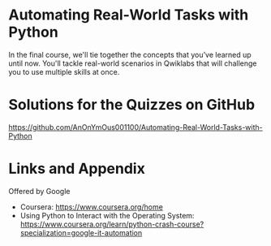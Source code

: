 # Automating Real-World Tasks with Python
In the final course, we'll tie together the concepts that you’ve learned up until now. You'll tackle real-world scenarios in Qwiklabs that will challenge you to use multiple skills at once.

Solutions for the Quizzes on GitHub 
========================================================
https://github.com/AnOnYmOus001100/Automating-Real-World-Tasks-with-Python

Links and Appendix
========================================================
Offered by Google

- Coursera: https://www.coursera.org/home
- Using Python to Interact with the Operating System: https://www.coursera.org/learn/python-crash-course?specialization=google-it-automation

